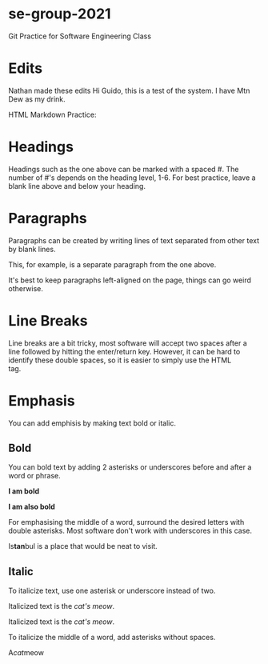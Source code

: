 # se-group-2021
Git Practice for Software Engineering Class

# Edits
Nathan made these edits
Hi Guido, this is a test of the system.
I have Mtn Dew as my drink.

HTML Markdown Practice:

# Headings

Headings such as the one above can be marked with a spaced #. The number of #'s depends on the heading level, 1-6.
For best practice, leave a blank line above and below your heading.


# Paragraphs

Paragraphs can be created by writing lines of text separated from other text by blank lines. 

This, for example, is a separate paragraph from the one above.

It's best to keep paragraphs left-aligned on the page, things can go weird otherwise.

# Line Breaks

Line breaks are a bit tricky, most software will accept two spaces after a line followed by hitting the enter/return key. However, it can be hard to identify these double spaces, so it is easier to simply use the HTML <br> tag.

# Emphasis

You can add emphisis by making text bold or italic.

## Bold

You can bold text by adding 2 asterisks or underscores before and after a word or phrase.

**I am bold**

__I am also bold__

For emphasising the middle of a word, surround the desired letters with double asterisks. Most software don't work with underscores in this case.

Is**tan**bul is a place that would be neat to visit.

## Italic

To italicize text, use one asterisk or underscore instead of two.

Italicized text is the *cat's meow*.

Italicized text is the _cat's meow_.

To italicize the middle of a word, add asterisks without spaces.

A*cat*meow

